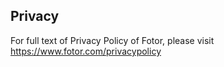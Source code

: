 ## Privacy

For full text of Privacy Policy of Fotor, please visit https://www.fotor.com/privacypolicy